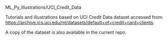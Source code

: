 
ML_Py_Illustrations/UCI_Credit_Data

Tutorials and illustrations based on UCI Credit Data dataset accessed from: https://archive.ics.uci.edu/ml/datasets/default+of+credit+card+clients.

A copy of the dataset is also available in the current repo.
